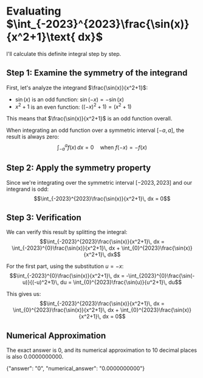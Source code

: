 # Evaluating $\int_{-2023}^{2023}\frac{\sin(x)}{x^2+1}\text{ dx}$

I'll calculate this definite integral step by step.

## Step 1: Examine the symmetry of the integrand

First, let's analyze the integrand $\frac{\sin(x)}{x^2+1}$:
- $\sin(x)$ is an odd function: $\sin(-x) = -\sin(x)$
- $x^2+1$ is an even function: $((-x)^2+1) = (x^2+1)$

This means that $\frac{\sin(x)}{x^2+1}$ is an odd function overall.

When integrating an odd function over a symmetric interval $[-a,a]$, the result is always zero:
$$\int_{-a}^{a} f(x) \, dx = 0 \quad \text{when } f(-x) = -f(x)$$

## Step 2: Apply the symmetry property

Since we're integrating over the symmetric interval $[-2023,2023]$ and our integrand is odd:
$$\int_{-2023}^{2023}\frac{\sin(x)}{x^2+1}\, dx = 0$$

## Step 3: Verification

We can verify this result by splitting the integral:
$$\int_{-2023}^{2023}\frac{\sin(x)}{x^2+1}\, dx = \int_{-2023}^{0}\frac{\sin(x)}{x^2+1}\, dx + \int_{0}^{2023}\frac{\sin(x)}{x^2+1}\, dx$$

For the first part, using the substitution $u = -x$:
$$\int_{-2023}^{0}\frac{\sin(x)}{x^2+1}\, dx = -\int_{2023}^{0}\frac{\sin(-u)}{(-u)^2+1}\, du = \int_{0}^{2023}\frac{\sin(u)}{u^2+1}\, du$$

This gives us:
$$\int_{-2023}^{2023}\frac{\sin(x)}{x^2+1}\, dx = \int_{0}^{2023}\frac{\sin(x)}{x^2+1}\, dx + \int_{0}^{2023}\frac{\sin(x)}{x^2+1}\, dx = 0$$

## Numerical Approximation

The exact answer is 0, and its numerical approximation to 10 decimal places is also 0.0000000000.

{"answer": "0", "numerical_answer": "0.0000000000"}